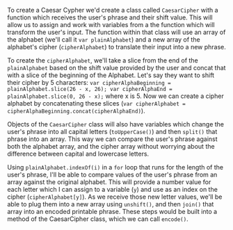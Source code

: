 To create a Caesar Cypher we'd create a class called `CaesarCipher` with a function which receives the user's phrase and their shift value. This will allow us to assign and work with variables from a the function which will transform the user's input. The function within that class will use an array of the alphabet (we'll call it `var plainAlphabet`) and a new array of the alphabet's cipher (`cipherAlphabet`) to translate their input into a new phrase.

To create the `cipherAlphabet`, we'll take a slice from the end of the `plainAlphabet` based on the shift value provided by the user and concat that with a slice of the beginning of the Alphabet. Let's say they want to shift their cipher by 5 characters: `var cipherAlphaBeginning = plainAlphabet.slice(26 - x, 26); var cipherAlphaEnd = plainAlphabet.slice(0, 26 - x);` where x is 5. Now we can create a cipher alphabet by concatenating these slices (`var cipherAlphabet = cipherAlphaBeginning.concat(cipherAlphaEnd)`).  

Objects of the `CaesarCipher` class will also have variables which change the user's phrase into all capital letters (`toUpperCase()`) and then `split()` that phrase into an array. This way we can compare the user's phrase against both the alphabet array, and the cipher array without worrying about the difference between capital and lowercase letters.

Using `plainAlphabet.indexOf(i)` in a `for` loop that runs for the length of the user's phrase, I'll be able to compare values of the user's phrase from an array against the original alphabet. This will provide a number value for each letter which I can assign to a variable (`y`) and use as an index on the cipher (`cipherAlphabet[y]`). As we receive those new letter values, we'll be able to plug them into a new array using `unshift()`, and then `join()` that array into an encoded printable phrase.  These steps would be built into a method of the CaesarCipher class, which we can call `encode()`.
